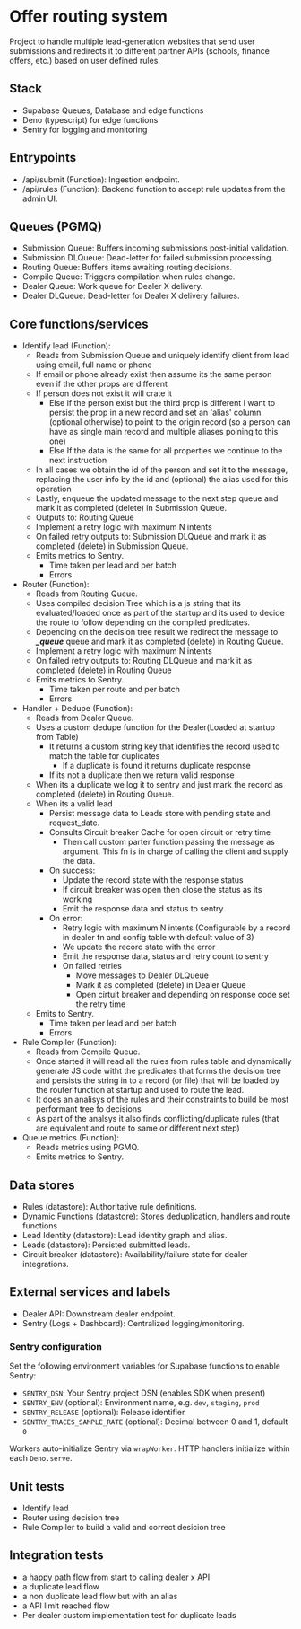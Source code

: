# Offer routing system

Project to handle multiple lead-generation websites that send user submissions and redirects it to different partner APIs (schools, finance offers, etc.) based on user defined rules.

## Stack

- Supabase Queues, Database and edge functions
- Deno (typescript) for edge functions
- Sentry for logging and monitoring

## Entrypoints
- /api/submit (Function): Ingestion endpoint.
- /api/rules (Function): Backend function to accept rule updates from the admin UI.

## Queues (PGMQ)
- Submission Queue: Buffers incoming submissions post-initial validation.
- Submission DLQueue: Dead-letter for failed submission processing.
- Routing Queue: Buffers items awaiting routing decisions.
- Compile Queue: Triggers compilation when rules change.
- Dealer Queue: Work queue for Dealer X delivery.
- Dealer DLQueue: Dead-letter for Dealer X delivery failures.

## Core functions/services
- Identify lead (Function):
    - Reads from Submission Queue and uniquely identify client from lead using email, full name or phone
    - If email or phone already exist then assume its the same person even if the other props are different
    - If person does not exist it will crate it
        - Else if the person exist but the third prop is different I want to persist the prop in a new record and set an 'alias' column (optional otherwise) to point to the origin record (so a person can have as single main record and multiple aliases poining to this one)
        - Else If the data is the same for all properties we continue to the next instruction
    - In all cases we obtain the id of the person and set it to the message, replacing the user info by the id and (optional) the alias used for this operation
    - Lastly, enqueue the updated message to the next step queue and mark it as completed (delete) in Submission Queue.
    - Outputs to: Routing Queue
    - Implement a retry logic with maximum N intents
    - On failed retry outputs to: Submission DLQueue and mark it as completed (delete) in Submission Queue.
    - Emits metrics to Sentry.
        - Time taken per lead and per batch
        - Errors
- Router (Function):
    - Reads from Routing Queue.
    - Uses compiled decision Tree which is a js string that its evaluated/loaded once as part of the startup and its used to decide the route to follow depending on the compiled predicates.
    - Depending on the decision tree result we redirect the message to ***<dealer>_queue*** queue and mark it as completed (delete) in Routing Queue.
    - Implement a retry logic with maximum N intents
    - On failed retry outputs to: Routing DLQueue and mark it as completed (delete) in Routing Queue
    - Emits metrics to Sentry.
        - Time taken per route and per batch
        - Errors
- Handler + Dedupe (Function):
    - Reads from Dealer Queue.
    - Uses a custom dedupe function for the Dealer(Loaded at startup from Table)
        - It returns a custom string key that identifies the record used to match the table for duplicates
            - If a duplicate is found it returns duplicate response
        - If its not a duplicate then we return valid response
    - When its a duplicate we log it to sentry and just mark the record as completed (delete) in Routing Queue.
    - When its a valid lead
        - Persist message data to Leads store with pending state and request_date.
        - Consults Circuit breaker Cache for open circuit or retry time
            - Then call custom parter function passing the message as argument. This fn is in charge of calling the client and supply the data.
        - On success:
            - Update the record state with the response status
            - If circuit breaker was open then close the status as its working
            - Emit the response data and status to sentry
        - On error:
            - Retry logic with maximum N intents (Configurable by a record in dealer fn and config table with default value of 3)
            - We update the record state with the error
            - Emit the response data, status and retry count to sentry
            - On failed retries
                - Move messages to Dealer DLQueue
                - Mark it as completed (delete) in Dealer Queue
                - Open cirtuit breaker and depending on response code set the retry time
    - Emits to Sentry.
        - Time taken per lead and per batch
        - Errors
- Rule Compiler (Function):
    - Reads from Compile Queue.
    - Once started it will read all the rules from rules table and dynamically generate JS code witht the predicates that forms the decision tree and persists the string in to a record (or file) that will be loaded by the router function at startup and used to route the lead.
    - It does an analisys of the rules and their constraints to build be most performant tree fo decisions
    - As part of the analsys it also finds conflicting/duplicate rules (that are equivalent and route to same or different next step)
- Queue metrics (Function):
    - Reads metrics using PGMQ.
    - Emits metrics to Sentry.
    
## Data stores
- Rules (datastore): Authoritative rule definitions.
- Dynamic Functions (datastore): Stores deduplication, handlers and route functions
- Lead Identity (datastore): Lead identity graph and alias.
- Leads (datastore): Persisted submitted leads.
- Circuit breaker (datastore): Availability/failure state for dealer integrations.

## External services and labels
- Dealer API: Downstream dealer endpoint.
- Sentry (Logs + Dashboard): Centralized logging/monitoring.

### Sentry configuration

Set the following environment variables for Supabase functions to enable Sentry:

- `SENTRY_DSN`: Your Sentry project DSN (enables SDK when present)
- `SENTRY_ENV` (optional): Environment name, e.g. `dev`, `staging`, `prod`
- `SENTRY_RELEASE` (optional): Release identifier
- `SENTRY_TRACES_SAMPLE_RATE` (optional): Decimal between 0 and 1, default `0`

Workers auto-initialize Sentry via `wrapWorker`. HTTP handlers initialize within each `Deno.serve`.

## Unit  tests

- Identify lead
- Router using decision tree
- Rule Compiler to build a valid and correct desicion tree

## Integration tests

- a happy path flow from start to calling dealer x API
- a duplicate lead flow
- a non duplicate lead flow but with an alias
- a API limit reached flow
- Per dealer custom implementation test for duplicate leads
